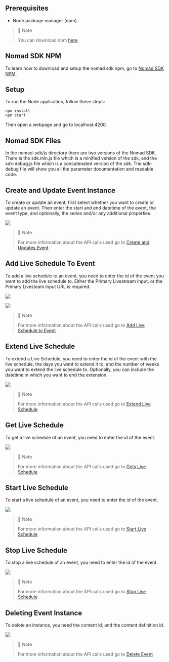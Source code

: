 ## Prerequisites

- Node package manager (npm).

> 📘 Note
> 
> You can download npm [here](https://nodejs.org/en/download).

## Nomad SDK NPM

To learn how to download and setup the nomad sdk npm, go to [Nomad SDK NPM](https://github.com/Nomad-Media/nomad-sdk/tree/main/nomad-sdk-npm).

## Setup

To run the Node application, follow these steps:
```
npm install
npm start
```

Then open a webpage and go to localhost:4200.

## Nomad SDK Files

In the nomad-sdk/js directory there are two versions of the Nomad SDK. There is the sdk.min.js file which is a minified version of the sdk, and the sdk-debug.js file which is a concatenated version of the sdk. The sdk-debug file will show you all the parameter documentation and readable code.

## Create and Update Event Instance

To create or update an event, first select whether you want to create or update an event. Then enter the start and end datetime of the event, the event type, and optionally, the series and/or any additional properties.

![](images/creating-and-updating-event.png)

> 📘 Note
> 
> For more information about the API calls used go to [Create and Updates Event](https://developer.nomad-cms.com/docs/create-event)

## Add Live Schedule To Event

To add a live schedule to an event, you need to enter the id of the event you want to add the live schedule to. Either the Primary Livestream Input, or the Primary Livesteam Input URL is required.

![](images/add-live-schedule-to-event.png)

![](images/add-live-schedule-to-event-2.png)

> 📘 Note
> 
> For more information about the API calls used go to [Add Live Schedule to Event](https://developer.nomad-cms.com/docs/add-live-schedule-to-event)

## Extend Live Schedule

To extend a Live Schedule, you need to enter the id of the event with the live schedule, the days you want to extend it to, and the number of weeks you want to extend the live schedule to. Optionally, you can include the datetime in which you want to end the extension.

![](images/extent-live-schedule.png)

> 📘 Note
> 
> For more information about the API calls used go to [Extend Live Schedule](https://developer.nomad-cms.com/docs/extend-live-schedule)

## Get Live Schedule

To get a live schedule of an event, you need to enter the id of the event.

![](images/get-live-schedule.png)

> 📘 Note
> 
> For more information about the API calls used go to [Gets Live Schedule](https://developer.nomad-cms.com/docs/get-live-schedule)

## Start Live Schedule

To start a live schedule of an event, you need to enter the id of the event.

![](images/start-live-schedule.png)

> 📘 Note
> 
> For more information about the API calls used go to [Start Live Schedule](https://developer.nomad-cms.com/docs/start-live-schedule)

## Stop Live Schedule

To stop a live schedule of an event, you need to enter the id of the event.

![](images/stop-live-schedule.png)

> 📘 Note
> 
> For more information about the API calls used go to [Stop Live Schedule](https://developer.nomad-cms.com/docs/stop-live-schedule)

## Deleting Event Instance

To delete an instance, you need the content id, and the content definition id.

![](images/delete-event-instance.png)

> 📘 Note
> 
> For more information about the API calls used go to [Delete Event](https://developer.nomad-cms.com/docs/delete-event)